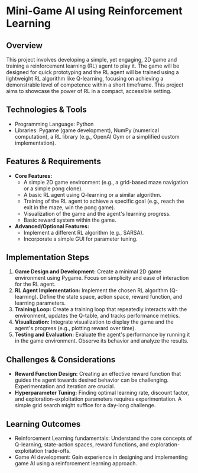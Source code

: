 # Mini-Game AI using Reinforcement Learning

## Overview
This project involves developing a simple, yet engaging, 2D game and training a reinforcement learning (RL) agent to play it. The game will be designed for quick prototyping and the RL agent will be trained using a lightweight RL algorithm like Q-learning, focusing on achieving a demonstrable level of competence within a short timeframe. This project aims to showcase the power of RL in a compact, accessible setting.

## Technologies & Tools
- Programming Language: Python
- Libraries: Pygame (game development), NumPy (numerical computation), a RL library (e.g., OpenAI Gym or a simplified custom implementation).

## Features & Requirements
- **Core Features:**
    - A simple 2D game environment (e.g., a grid-based maze navigation or a simple pong clone).
    - A basic RL agent using Q-learning or a similar algorithm.
    - Training of the RL agent to achieve a specific goal (e.g., reach the exit in the maze, win the pong game).
    - Visualization of the game and the agent's learning progress.
    - Basic reward system within the game.
- **Advanced/Optional Features:**
    - Implement a different RL algorithm (e.g., SARSA).
    - Incorporate a simple GUI for parameter tuning.


## Implementation Steps
1. **Game Design and Development:** Create a minimal 2D game environment using Pygame. Focus on simplicity and ease of interaction for the RL agent.
2. **RL Agent Implementation:** Implement the chosen RL algorithm (Q-learning).  Define the state space, action space, reward function, and learning parameters.
3. **Training Loop:** Create a training loop that repeatedly interacts with the environment, updates the Q-table, and tracks performance metrics.
4. **Visualization:** Integrate visualization to display the game and the agent's progress (e.g., plotting reward over time).
5. **Testing and Evaluation:** Evaluate the agent's performance by running it in the game environment. Observe its behavior and analyze the results.

## Challenges & Considerations
- **Reward Function Design:**  Creating an effective reward function that guides the agent towards desired behavior can be challenging. Experimentation and iteration are crucial.
- **Hyperparameter Tuning:** Finding optimal learning rate, discount factor, and exploration-exploitation parameters requires experimentation.  A simple grid search might suffice for a day-long challenge.


## Learning Outcomes
- Reinforcement Learning fundamentals: Understand the core concepts of Q-learning, state-action spaces, reward functions, and exploration-exploitation trade-offs.
- Game AI development: Gain experience in designing and implementing game AI using a reinforcement learning approach.

